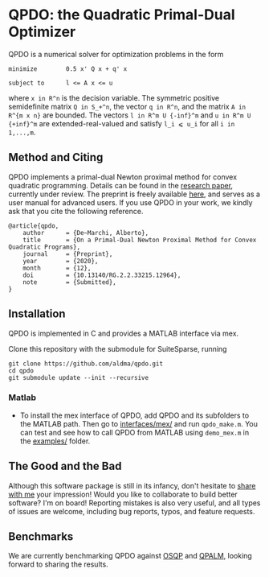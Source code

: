 # QPDO: the Quadratic Primal-Dual Optimizer

QPDO is a numerical solver for optimization problems in the form
```
minimize        0.5 x' Q x + q' x

subject to      l <= A x <= u
```
where `x in R^n` is the decision variable. The symmetric positive semidefinite matrix `Q in S_+^n`, the vector `q in R^n`, and the matrix `A in R^{m x n}` are bounded. The vectors `l in R^m U {-inf}^m` and `u in R^m U {+inf}^m` are extended-real-valued and satisfy `l_i ⩽ u_i` for all `i in 1,...,m`.

## Method and Citing
QPDO implements a primal-dual Newton proximal method for convex quadratic programming. Details can be found in the [research paper](https://aldma.github.io/bib/2020_DeMarchi_QPDO.pdf), currently under review. The preprint is freely available [here](https://doi.org/10.13140/RG.2.2.33215.12964), and serves as a user manual for advanced users. If you use QPDO in your work, we kindly ask that you cite the following reference.
```
@article{qpdo,
	author      = {De~Marchi, Alberto},
	title       = {On a Primal-Dual Newton Proximal Method for Convex Quadratic Programs},
	journal     = {Preprint}, 
	year        = {2020},
	month       = {12},
	doi         = {10.13140/RG.2.2.33215.12964},
	note        = {Submitted},
}
```

## Installation
QPDO is implemented in C and provides a MATLAB interface via mex.

Clone this repository with the submodule for SuiteSparse, running
```
git clone https://github.com/aldma/qpdo.git
cd qpdo
git submodule update --init --recursive
```

### Matlab
* To install the mex interface of QPDO, add QPDO and its subfolders to the MATLAB path. Then go to [interfaces/mex/](./interfaces/mex/) and run `qpdo_make.m`. You can test and see how to call QPDO from MATLAB using `demo_mex.m` in the [examples/](./examples) folder.

## The Good and the Bad
Although this software package is still in its infancy, don't hesitate to [share with me](mailto:aldmarchi@gmail.com) your impression! Would you like to collaborate to build better software? I'm on board! Reporting mistakes is also very useful, and all types of issues are welcome, including bug reports, typos, and feature requests.

## Benchmarks
We are currently benchmarking QPDO against [OSQP](https://github.com/oxfordcontrol/osqp) and [QPALM](https://github.com/Benny44/QPALM), looking forward to sharing the results.
